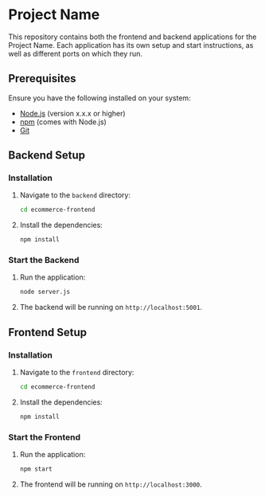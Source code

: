 # Project Name

This repository contains both the frontend and backend applications for the Project Name. Each application has its own setup and start instructions, as well as different ports on which they run.


## Prerequisites

Ensure you have the following installed on your system:

- [Node.js](https://nodejs.org/) (version x.x.x or higher)
- [npm](https://www.npmjs.com/) (comes with Node.js)
- [Git](https://git-scm.com/)

## Backend Setup

### Installation

1. Navigate to the `backend` directory:

    ```sh
    cd ecommerce-frontend
    ```

2. Install the dependencies:

    ```sh
    npm install
    ```

### Start the Backend

1. Run the application:

    ```sh
    node server.js
    ```

2. The backend will be running on `http://localhost:5001`.

## Frontend Setup

### Installation

1. Navigate to the `frontend` directory:

    ```sh
    cd ecommerce-frontend
    ```

2. Install the dependencies:

    ```sh
    npm install
    ```

### Start the Frontend

1. Run the application:

    ```sh
    npm start
    ```

2. The frontend will be running on `http://localhost:3000`.



